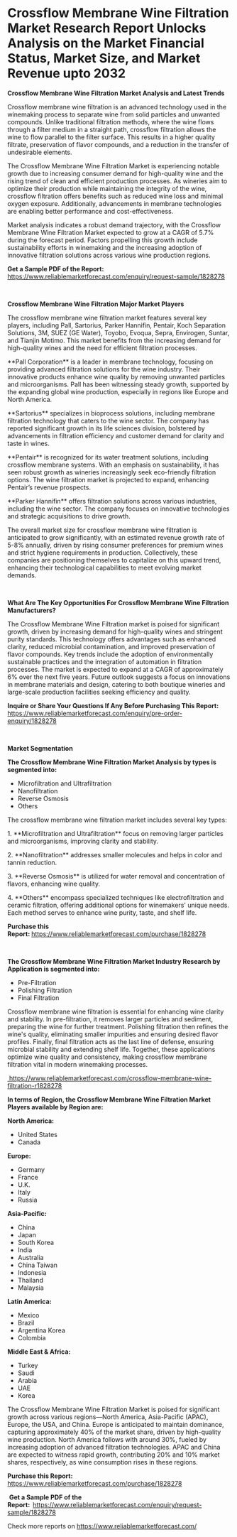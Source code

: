 <p><h1>Crossflow Membrane Wine Filtration Market Research Report Unlocks Analysis on the Market Financial Status, Market Size, and Market Revenue upto 2032</h1></p><p><strong>Crossflow Membrane Wine Filtration Market Analysis and Latest Trends</strong></p>
<p><p>Crossflow membrane wine filtration is an advanced technology used in the winemaking process to separate wine from solid particles and unwanted compounds. Unlike traditional filtration methods, where the wine flows through a filter medium in a straight path, crossflow filtration allows the wine to flow parallel to the filter surface. This results in a higher quality filtrate, preservation of flavor compounds, and a reduction in the transfer of undesirable elements.</p><p>The Crossflow Membrane Wine Filtration Market is experiencing notable growth due to increasing consumer demand for high-quality wine and the rising trend of clean and efficient production processes. As wineries aim to optimize their production while maintaining the integrity of the wine, crossflow filtration offers benefits such as reduced wine loss and minimal oxygen exposure. Additionally, advancements in membrane technologies are enabling better performance and cost-effectiveness.</p><p>Market analysis indicates a robust demand trajectory, with the Crossflow Membrane Wine Filtration Market expected to grow at a CAGR of 5.7% during the forecast period. Factors propelling this growth include sustainability efforts in winemaking and the increasing adoption of innovative filtration solutions across various wine production regions.</p></p>
<p><strong>Get a Sample PDF of the Report:&nbsp;</strong> <a href="https://www.reliablemarketforecast.com/enquiry/request-sample/1828278?utm_campaign=3434&utm_medium=2&utm_source=Github&utm_content=ia&utm_term=12042025&utm_id=crossflow-membrane-wine-filtration">https://www.reliablemarketforecast.com/enquiry/request-sample/1828278</a></p>
<p>&nbsp;</p>
<p><strong>Crossflow Membrane Wine Filtration Major Market Players</strong></p>
<p><p>The crossflow membrane wine filtration market features several key players, including Pall, Sartorius, Parker Hannifin, Pentair, Koch Separation Solutions, 3M, SUEZ (GE Water), Toyobo, Evoqua, Sepra, Envirogen, Suntar, and Tianjin Motimo. This market benefits from the increasing demand for high-quality wines and the need for efficient filtration processes.</p><p>**Pall Corporation** is a leader in membrane technology, focusing on providing advanced filtration solutions for the wine industry. Their innovative products enhance wine quality by removing unwanted particles and microorganisms. Pall has been witnessing steady growth, supported by the expanding global wine production, especially in regions like Europe and North America.</p><p>**Sartorius** specializes in bioprocess solutions, including membrane filtration technology that caters to the wine sector. The company has reported significant growth in its life sciences division, bolstered by advancements in filtration efficiency and customer demand for clarity and taste in wines.</p><p>**Pentair** is recognized for its water treatment solutions, including crossflow membrane systems. With an emphasis on sustainability, it has seen robust growth as wineries increasingly seek eco-friendly filtration options. The wine filtration market is projected to expand, enhancing Pentair’s revenue prospects.</p><p>**Parker Hannifin** offers filtration solutions across various industries, including the wine sector. The company focuses on innovative technologies and strategic acquisitions to drive growth. </p><p>The overall market size for crossflow membrane wine filtration is anticipated to grow significantly, with an estimated revenue growth rate of 5-8% annually, driven by rising consumer preferences for premium wines and strict hygiene requirements in production. Collectively, these companies are positioning themselves to capitalize on this upward trend, enhancing their technological capabilities to meet evolving market demands.</p></p>
<p>&nbsp;</p>
<p><strong>What Are The Key Opportunities For Crossflow Membrane Wine Filtration Manufacturers?</strong></p>
<p><p>The Crossflow Membrane Wine Filtration market is poised for significant growth, driven by increasing demand for high-quality wines and stringent purity standards. This technology offers advantages such as enhanced clarity, reduced microbial contamination, and improved preservation of flavor compounds. Key trends include the adoption of environmentally sustainable practices and the integration of automation in filtration processes. The market is expected to expand at a CAGR of approximately 6% over the next five years. Future outlook suggests a focus on innovations in membrane materials and design, catering to both boutique wineries and large-scale production facilities seeking efficiency and quality.</p></p>
<p><strong>Inquire or Share Your Questions If Any Before Purchasing This Report:</strong> <a href="https://www.reliablemarketforecast.com/enquiry/pre-order-enquiry/1828278?utm_campaign=3434&utm_medium=2&utm_source=Github&utm_content=ia&utm_term=12042025&utm_id=crossflow-membrane-wine-filtration">https://www.reliablemarketforecast.com/enquiry/pre-order-enquiry/1828278</a></p>
<p>&nbsp;</p>
<p><strong>Market Segmentation</strong></p>
<p><strong>The Crossflow Membrane Wine Filtration Market Analysis by types is segmented into:</strong></p>
<p><ul><li>Microfiltration and Ultrafiltration</li><li>Nanofiltration</li><li>Reverse Osmosis</li><li>Others</li></ul></p>
<p><p>The crossflow membrane wine filtration market includes several key types: </p><p>1. **Microfiltration and Ultrafiltration** focus on removing larger particles and microorganisms, improving clarity and stability. </p><p>2. **Nanofiltration** addresses smaller molecules and helps in color and tannin reduction.</p><p>3. **Reverse Osmosis** is utilized for water removal and concentration of flavors, enhancing wine quality.</p><p>4. **Others** encompass specialized techniques like electrofiltration and ceramic filtration, offering additional options for winemakers' unique needs. Each method serves to enhance wine purity, taste, and shelf life.</p></p>
<p><strong>Purchase this Report:&nbsp;</strong><a href="https://www.reliablemarketforecast.com/purchase/1828278?utm_campaign=3434&utm_medium=2&utm_source=Github&utm_content=ia&utm_term=12042025&utm_id=crossflow-membrane-wine-filtration">https://www.reliablemarketforecast.com/purchase/1828278</a></p>
<p>&nbsp;</p>
<p><strong>The Crossflow Membrane Wine Filtration Market Industry Research by Application is segmented into:</strong></p>
<p><ul><li>Pre-Filtration</li><li>Polishing Filtration</li><li>Final Filtration</li></ul></p>
<p><p>Crossflow membrane wine filtration is essential for enhancing wine clarity and stability. In pre-filtration, it removes larger particles and sediment, preparing the wine for further treatment. Polishing filtration then refines the wine's quality, eliminating smaller impurities and ensuring desired flavor profiles. Finally, final filtration acts as the last line of defense, ensuring microbial stability and extending shelf life. Together, these applications optimize wine quality and consistency, making crossflow membrane filtration vital in modern winemaking processes.</p></p>
<p><a href="https://www.reliablemarketforecast.com/crossflow-membrane-wine-filtration-r1828278?utm_campaign=3434&utm_medium=2&utm_source=Github&utm_content=ia&utm_term=12042025&utm_id=crossflow-membrane-wine-filtration">&nbsp;https://www.reliablemarketforecast.com/crossflow-membrane-wine-filtration-r1828278</a></p>
<p><strong>In terms of Region, the Crossflow Membrane Wine Filtration Market Players available by Region are:</strong></p>
<p>
    <p> <strong> North America: </strong>
        <ul>
            <li>United States</li>
            <li>Canada</li>
        </ul>
        </p> 
    <p> <strong> Europe: </strong>
        <ul>
            <li>Germany</li>
            <li>France</li>
            <li>U.K.</li>
            <li>Italy</li>
            <li>Russia</li>
        </ul>
        </p> 
    <p> <strong> Asia-Pacific: </strong>
        <ul>
            <li>China</li>
            <li>Japan</li>
            <li>South Korea</li>
            <li>India</li>
            <li>Australia</li>
            <li>China Taiwan</li>
            <li>Indonesia</li>
            <li>Thailand</li>
            <li>Malaysia</li>
        </ul>
        </p> 
    <p> <strong> Latin America: </strong>
        <ul>
            <li>Mexico</li>
            <li>Brazil</li>
            <li>Argentina Korea</li>
            <li>Colombia</li>
        </ul>
        </p> 
    <p> <strong> Middle East & Africa: </strong>
        <ul>
            <li>Turkey</li>
            <li>Saudi</li>
            <li>Arabia</li>
            <li>UAE</li>
            <li>Korea</li>
        </ul>
    </p>
    </p>
<p><p>The Crossflow Membrane Wine Filtration Market is poised for significant growth across various regions—North America, Asia-Pacific (APAC), Europe, the USA, and China. Europe is anticipated to maintain dominance, capturing approximately 40% of the market share, driven by high-quality wine production. North America follows with around 30%, fueled by increasing adoption of advanced filtration technologies. APAC and China are expected to witness rapid growth, contributing 20% and 10% market shares, respectively, as wine consumption rises in these regions.</p></p>
<p><strong>Purchase this Report: </strong><a href="https://www.reliablemarketforecast.com/purchase/1828278?utm_campaign=3434&utm_medium=2&utm_source=Github&utm_content=ia&utm_term=12042025&utm_id=crossflow-membrane-wine-filtration">https://www.reliablemarketforecast.com/purchase/1828278</a></p>
<p>&nbsp;<strong>Get a Sample PDF of the Report:&nbsp;&nbsp;</strong><a href="https://www.reliablemarketforecast.com/enquiry/request-sample/1828278?utm_campaign=3434&utm_medium=2&utm_source=Github&utm_content=ia&utm_term=12042025&utm_id=crossflow-membrane-wine-filtration">https://www.reliablemarketforecast.com/enquiry/request-sample/1828278</a></p>
<p><strong></strong></p>
<p>Check more reports on <a href="https://www.reliablemarketforecast.com/?utm_campaign=3434&utm_medium=2&utm_source=Github&utm_content=ia&utm_term=12042025&utm_id=crossflow-membrane-wine-filtration">https://www.reliablemarketforecast.com/</a></p>